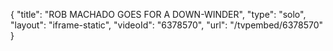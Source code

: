 {
    "title": "ROB MACHADO GOES FOR A DOWN-WINDER",
    "type": "solo",
    "layout": "iframe-static",
    "videoId": "6378570",
    "url": "\/tvpembed\/6378570"
}